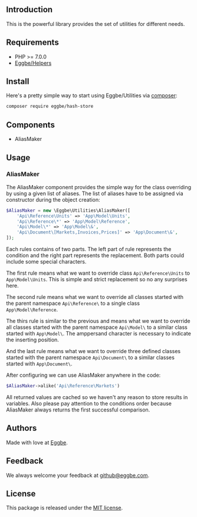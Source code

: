 ## Introduction
This is the powerful library provides the set of utilities for different needs.       


## Requirements
* PHP >= 7.0.0
* [Eggbe/Helpers](https://github.com/eggbe/helpers)

## Install
Here's a pretty simple way to start using Eggbe/Utilities via [composer](http://getcomposer.org):

```bash
composer require eggbe/hash-store
```

## Components
* AliasMaker

## Usage

### AliasMaker
The AliasMaker component provides the simple way for the class overriding by using a given list of aliases.
The list of aliases have to be assigned via constructor during the object creation:   

```php
$AliasMaker = new \Eggbe\Utilities\AliasMaker([
	'Api\Reference\Units' => 'App\Model\Units',
	'Api\Reference\*' => 'App\Model\Reference',
	'Api\Model\*' => 'App\Model\&',
	'Api\Document\[Markets,Invoices,Prices]' => 'App\Document\&',
]);
```

Each rules contains of two parts. The left part of rule represents the condition and the right part represents the replacement. 
Both parts could include some special characters.

The first rule means what we want to override class ```Api\Reference\Units``` to ```App\Model\Units```. 
This is simple and strict replacement so no any surprises here.  

The second rule means what we want to override all classes started with the parent namespace ```Api\Reference\``` 
to a single class ```App\Model\Reference```. 

The thirs rule is similar to the previous and means what we want to override all classes started with the parent namespace ```Api\Model\``` 
to a similar class started with ```App\Model\```. The amppersand character is necessary to indicate the inserting position. 

And the last rule means what we want to override three defined classes started with the parent namespace ```Api\Document\``` 
to a similar classes started with ```App\Document\```. 

After configuring we can use AliasMaker anywhere in the code:

```php
$AliasMaker->alike('Api\Reference\Markets')
```

All returned values are cached so we haven't any reason to store results in variables. Also please pay attention to the conditions order 
because AliasMaker always returns the first successful comparison.

## Authors
Made with love at [Eggbe](http://eggbe.com).


## Feedback 
We always welcome your feedback at [github@eggbe.com](mailto:github@eggbe.com).


## License
This package is released under the [MIT license](https://github.com/eggbe/hash-store/blob/master/LICENSE).
